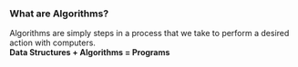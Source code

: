 ### What are Algorithms?

Algorithms are simply steps in a process that we take to perform a desired action with computers. <br/>
**Data Structures + Algorithms = Programs**
